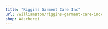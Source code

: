 ```yaml
---
title: "Riggins Garment Care Inc"
url: /williamston/riggins-garment-care-inc/
shop: Wäscherei
---
```

